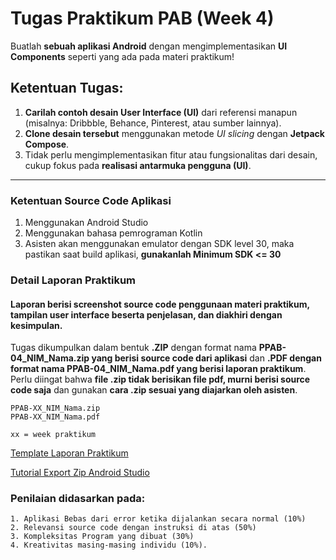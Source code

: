 # Tugas  Praktikum PAB (Week 4)
Buatlah **sebuah aplikasi Android** dengan mengimplementasikan **UI Components** seperti yang ada pada materi praktikum!

## Ketentuan Tugas:

1. **Carilah contoh desain User Interface (UI)** dari referensi manapun (misalnya: Dribbble, Behance, Pinterest, atau sumber lainnya).
2. **Clone desain tersebut** menggunakan metode *UI slicing* dengan **Jetpack Compose**.
3. Tidak perlu mengimplementasikan fitur atau fungsionalitas dari desain, cukup fokus pada **realisasi antarmuka pengguna (UI)**.

---

### Ketentuan Source Code Aplikasi
1. Menggunakan Android Studio
2. Menggunakan bahasa pemrograman Kotlin
3. Asisten akan menggunakan emulator dengan SDK level 30, maka pastikan saat build aplikasi, **gunakanlah Minimum SDK <= 30**

### Detail Laporan Praktikum
#### Laporan berisi screenshot source code penggunaan materi praktikum, tampilan user interface beserta penjelasan, dan diakhiri dengan kesimpulan. 
    
Tugas dikumpulkan dalam bentuk **.ZIP** dengan format nama **PPAB-04_NIM_Nama.zip yang berisi source code dari aplikasi** dan **.PDF dengan format nama PPAB-04_NIM_Nama.pdf yang berisi laporan praktikum**. Perlu diingat bahwa **file .zip tidak berisikan file pdf, murni berisi source code saja** dan gunakan **cara .zip sesuai yang diajarkan oleh asisten**.

    PPAB-XX_NIM_Nama.zip
    PPAB-XX_NIM_Nama.pdf
    
    xx = week praktikum

[Template Laporan Praktikum](https://docs.google.com/document/d/1zh9XS41ARJFT3TTgXNUspGXTsvpG097l/edit?usp=drive_link&ouid=102536223942160379481&rtpof=true&sd=true)

[Tutorial Export Zip Android Studio](https://youtu.be/4r2czHHh3a0?si=J_6iTJ2qjnmQhrza)

### Penilaian didasarkan pada: 
    1. Aplikasi Bebas dari error ketika dijalankan secara normal (10%)
    2. Relevansi source code dengan instruksi di atas (50%) 
    3. Kompleksitas Program yang dibuat (30%)
    4. Kreativitas masing-masing individu (10%). 
